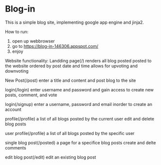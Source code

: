 # Blog-in
This is a simple blog site, implementing google app engine and jinja2.

How to run:
1. open up webbrowser
2. go to https://blog-in-146306.appspot.com/
3. enjoy

Website functionality:
  Landding page(/)
    renders all blog posted posted to the website ordered by post date and time
    allows for upvoting and downvoting 

  New Post(/post)
    enter a title and content and post blog to the site

  login(/login)
    enter username and password and gain access to create new posts, comment, and vote 

  login(/signup)
    enter a username, password and email inorder to create an account 

  profile(/profile)
    a list of all blogs posted by the current user
    edit and delete blog posts 
 
  user profile(/profile)
    a list of all blogs posted by the specific user
    
  single blog post(/posted)
    a page for a specifice blog posts
    create and delte comments
  
  edit blog post(/edit)
    edit an existing blog post  
   
